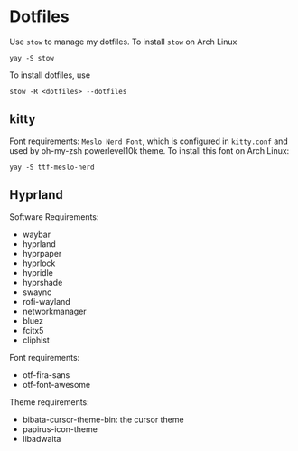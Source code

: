 # Dotfiles

Use `stow` to manage my dotfiles. 
To install `stow` on Arch Linux

```
yay -S stow
```

To install dotfiles, use
```
stow -R <dotfiles> --dotfiles
```

## kitty

Font requirements: `Meslo Nerd Font`, which is configured in `kitty.conf` and used by oh-my-zsh powerlevel10k theme. 
To install this font on Arch Linux:

```
yay -S ttf-meslo-nerd
```

## Hyprland

Software Requirements:
- waybar
- hyprland
- hyprpaper
- hyprlock
- hypridle
- hyprshade
- swaync
- rofi-wayland
- networkmanager
- bluez
- fcitx5
- cliphist

Font requirements:
- otf-fira-sans
- otf-font-awesome

Theme requirements:
- bibata-cursor-theme-bin: the cursor theme
- papirus-icon-theme
- libadwaita
